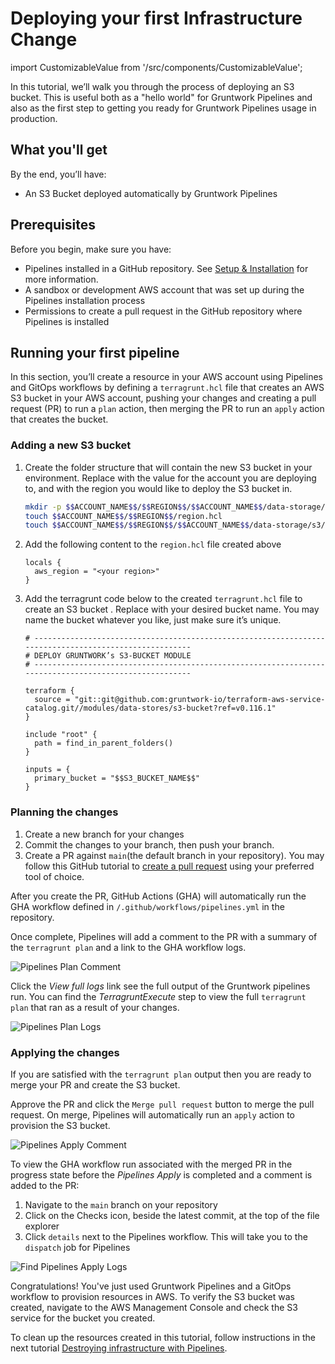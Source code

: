 # Deploying your first Infrastructure Change

import CustomizableValue from '/src/components/CustomizableValue';

In this tutorial, we’ll walk you through the process of deploying an S3 bucket. This is useful both as a "hello world" for Gruntwork Pipelines and also as the first step to getting you ready for Gruntwork Pipelines usage in production.

## What you'll get

By the end, you’ll have:

- An S3 Bucket deployed automatically by Gruntwork Pipelines

## Prerequisites

Before you begin, make sure you have:

- Pipelines installed in a GitHub repository. See [Setup & Installation](/2.0/docs/pipelines/installation/overview) for more information.
- A sandbox or development AWS account that was set up during the Pipelines installation process
- Permissions to create a pull request in the GitHub repository where Pipelines is installed

## Running your first pipeline

In this section, you’ll create a resource in your AWS account using Pipelines and GitOps workflows by defining a `terragrunt.hcl` file that creates an AWS S3 bucket in your AWS account, pushing your changes and creating a pull request (PR) to run a `plan` action, then merging the PR to run an `apply` action that creates the bucket.

### Adding a new S3 bucket

1. Create the folder structure that will contain the new S3 bucket in your environment. Replace <CustomizableValue id="ACCOUNT_NAME" /> with the value for the account you are deploying to, and <CustomizableValue id="REGION" /> with the region you would like to deploy the S3 bucket in.

    ```bash
    mkdir -p $$ACCOUNT_NAME$$/$$REGION$$/$$ACCOUNT_NAME$$/data-storage/s3
    touch $$ACCOUNT_NAME$$/$$REGION$$/region.hcl
    touch $$ACCOUNT_NAME$$/$$REGION$$/$$ACCOUNT_NAME$$/data-storage/s3/terragrunt.hcl
    ```

1. Add the following content to the `region.hcl` file created above

    ```hcl title="$$ACCOUNT_NAME$$/$$REGION$$/region.hcl"
    locals {
      aws_region = "<your region>"
    }
    ```

2. Add the terragrunt code below to the created `terragrunt.hcl` file to create an S3 bucket . Replace <CustomizableValue id='S3_BUCKET_NAME'/> with your desired bucket name. You may name the bucket whatever you like, just make sure it’s unique.


    ```hcl title="$$ACCOUNT_NAME$$/$$REGION$$/$$ACCOUNT_NAME$$/data-storage/s3/terragrunt.hcl"
    # ------------------------------------------------------------------------------------------------------
    # DEPLOY GRUNTWORK’s S3-BUCKET MODULE
    # ------------------------------------------------------------------------------------------------------

    terraform {
      source = "git::git@github.com:gruntwork-io/terraform-aws-service-catalog.git//modules/data-stores/s3-bucket?ref=v0.116.1"
    }

    include "root" {
      path = find_in_parent_folders()
    }

    inputs = {
      primary_bucket = "$$S3_BUCKET_NAME$$"
    }
    ```

### Planning the changes

1. Create a new branch for your changes
1. Commit the changes to your branch, then push your branch.
1. Create a PR against `main`(the default branch in your repository). You may follow this GitHub tutorial to [create a pull request](https://docs.github.com/en/pull-requests/collaborating-with-pull-requests/proposing-changes-to-your-work-with-pull-requests/creating-a-pull-request) using your preferred tool of choice.

After you create the PR, GitHub Actions (GHA) will automatically run the GHA workflow defined in `/.github/workflows/pipelines.yml` in the repository.

Once complete, Pipelines will add a comment to the PR with a summary of the `terragrunt plan` and a link to the GHA workflow logs.

![Pipelines Plan Comment](/img/pipelines/tutorial/pipelines-plan-comment.png)

Click the *View full logs* link see the full output of the Gruntwork pipelines run. You can find the *TerragruntExecute* step to view the full `terragrunt plan` that ran as a result of your changes.

![Pipelines Plan Logs](/img/pipelines/tutorial/pipelines-plan-logs.png)

### Applying the changes

If you are satisfied with the `terragrunt plan` output then you are ready to merge your PR and create the S3 bucket.

Approve the PR and click the `Merge pull request` button to merge the pull request. On merge, Pipelines will automatically run an `apply` action to provision the S3 bucket.

![Pipelines Apply Comment](/img/pipelines/tutorial/pipelines-apply-comment.png)

To view the GHA workflow run associated with the merged PR in the progress state before the *Pipelines Apply* is completed and a comment is added to the PR:

1. Navigate to the `main` branch on your repository
1. Click on the Checks icon, beside the latest commit, at the top of the file explorer
1. Click `details` next to the Pipelines workflow. This will take you to the `dispatch` job for Pipelines

![Find Pipelines Apply Logs](/img/pipelines/tutorial/find-pipelines-apply-logs.png)

Congratulations! You've just used Gruntwork Pipelines and a GitOps workflow to provision resources in AWS. To verify the S3 bucket was created, navigate to the AWS Management Console and check the S3 service for the bucket you created.

To clean up the resources created in this tutorial, follow instructions in the next tutorial [Destroying infrastructure with Pipelines](/2.0/docs/pipelines/tutorials/destroying-infrastructure#destroying-with-pipelines).

